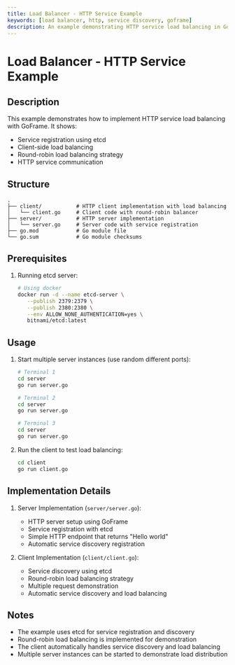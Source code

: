 ```yaml
---
title: Load Balancer - HTTP Service Example
keywords: [load balancer, http, service discovery, goframe]
description: An example demonstrating HTTP service load balancing in GoFrame
---
```


# Load Balancer - HTTP Service Example

## Description

This example demonstrates how to implement HTTP service load balancing with GoFrame. It shows:
- Service registration using etcd
- Client-side load balancing
- Round-robin load balancing strategy
- HTTP service communication

## Structure

```
.
├── client/           # HTTP client implementation with load balancing
│   └── client.go     # Client code with round-robin balancer
├── server/           # HTTP server implementation
│   └── server.go     # Server code with service registration
├── go.mod            # Go module file
└── go.sum            # Go module checksums
```

## Prerequisites

1. Running etcd server:
   ```bash
   # Using docker
   docker run -d --name etcd-server \
      --publish 2379:2379 \
      --publish 2380:2380 \
      --env ALLOW_NONE_AUTHENTICATION=yes \
      bitnami/etcd:latest
   ```

## Usage

1. Start multiple server instances (use random different ports):
   ```bash
   # Terminal 1
   cd server
   go run server.go

   # Terminal 2
   cd server
   go run server.go

   # Terminal 3
   cd server
   go run server.go
   ```

2. Run the client to test load balancing:
   ```bash
   cd client
   go run client.go
   ```

## Implementation Details

1. Server Implementation (`server/server.go`):
   - HTTP server setup using GoFrame
   - Service registration with etcd
   - Simple HTTP endpoint that returns "Hello world"
   - Automatic service discovery registration

2. Client Implementation (`client/client.go`):
   - Service discovery using etcd
   - Round-robin load balancing strategy
   - Multiple request demonstration
   - Automatic service discovery and load balancing

## Notes

- The example uses etcd for service registration and discovery
- Round-robin load balancing is implemented for demonstration
- The client automatically handles service discovery and load balancing
- Multiple server instances can be started to demonstrate load distribution
